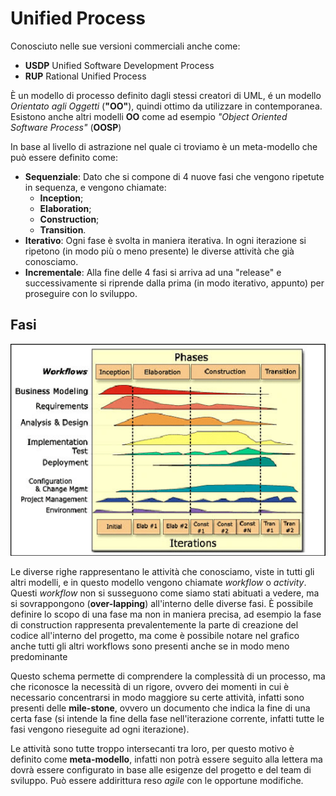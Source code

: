 # Unified Process

Conosciuto nelle sue versioni commerciali anche come:
- __USDP__ Unified Software Development Process
- __RUP__ Rational Unified Process

È un modello di processo definito dagli stessi creatori di UML, é un modello _Orientato agli Oggetti_ (__"OO"__), quindi ottimo da utilizzare in contemporanea.
Esistono anche altri modelli __OO__ come ad esempio _"Object Oriented Software Process"_ (__OOSP__)

In base al livello di astrazione nel quale ci troviamo è un meta-modello che può essere definito come:

- __Sequenziale__: Dato che si compone di 4 nuove fasi che vengono ripetute in sequenza, e vengono chiamate:
    - __Inception__;
    - __Elaboration__;
    - __Construction__;
    - __Transition__.
- __Iterativo__: Ogni fase è svolta in maniera iterativa. In ogni iterazione si ripetono
(in modo più o meno presente) le diverse attività che già conosciamo.
- __Incrementale__: Alla fine delle 4 fasi si arriva ad una "release" e successivamente si riprende dalla prima (in modo iterativo, appunto) per proseguire con lo sviluppo.

## Fasi
![Unified Process phases](/assets/06_unified-process-phases.png)

Le diverse righe rappresentano le attività che conosciamo, viste in tutti gli altri modelli, e in questo modello vengono chiamate _workflow_ o _activity_. Questi _workflow_ non si susseguono come siamo stati abituati a vedere, ma si sovrappongono (__over-lapping__) all'interno delle diverse fasi.
È possibile definire lo scopo di una fase ma non in maniera precisa, ad esempio la fase di construction rappresenta prevalentemente la parte di creazione del codice all'interno del progetto, ma come è possibile notare nel grafico anche tutti gli altri workflows sono presenti anche se in modo meno predominante

Questo schema permette di comprendere la complessità di un processo, ma che riconosce la necessità di un rigore, ovvero dei momenti in cui è necessario concentrarsi in modo maggiore su certe attività, infatti sono presenti delle __mile-stone__, ovvero un documento che indica la fine di una certa fase (si intende la fine della fase nell'iterazione corrente, infatti tutte le fasi vengono rieseguite ad ogni iterazione).

Le attività sono tutte troppo intersecanti tra loro, per questo motivo è definito come __meta-modello__, infatti non potrà essere seguito alla lettera ma dovrà essere configurato in base alle esigenze del progetto e del team di sviluppo. Può essere addirittura reso _agile_ con le opportune modifiche.
